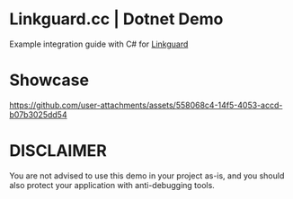 # Linkguard.cc | Dotnet Demo

Example integration guide with C# for [Linkguard](https://linkguard.cc)

# Showcase

https://github.com/user-attachments/assets/558068c4-14f5-4053-accd-b07b3025dd54

# DISCLAIMER
You are not advised to use this demo in your project as-is, and you should also protect your application with anti-debugging tools.
